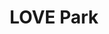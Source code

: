 ---
pid: llp383
title: LOVE Park
location_transcription: 
coordinates: "[-75.165392886072, 39.954396571238]"
zipcode: 
gen_neighborhood: 
neighborhood: 
outside_phl: 
age: '9'
age_range: 6-13
instagram: 
image_file_name: llp_383.jpg
proposal_transcription: 
topic: Love
topic_summary: 0, 0
type: Sculpture Statue
keywords_other: love park, love statue
credit: Shanyla Washington
image_labels: 
twitter: 
facebook: 
permalink: "/monuments/llp383/"
layout: item-page
---